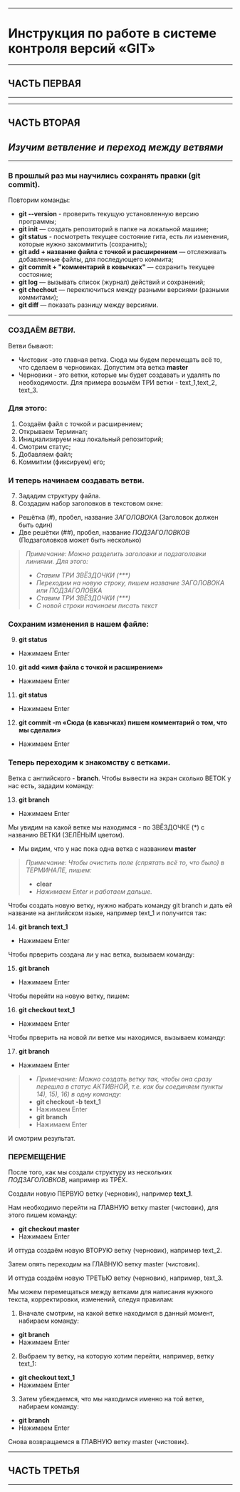 ***
# __Инструкция по работе в системе контроля версий «GIT»__
***
## __ЧАСТЬ ПЕРВАЯ__
***



***
## __ЧАСТЬ ВТОРАЯ__
## _Изучим ветвление и переход между ветвями_
***
### В прошлый раз мы научились сохранять правки (git commit).

Повторим команды:
* __git --version__ - проверить текущую установленную версию программы;
* __git init__ — создать репозиторий в папке на локальной машине; 
* __git status__ - посмотреть текущее состояние гита, есть ли изменения, которые нужно закоммитить (сохранить);
* __git add + название файла с точкой и расширением__ — отслеживать добавленные файлы, для последующего коммита;
* __git commit + "комментарий в ковычках"__ — сохранить текущее состояние;
* __git log__ — вызывать список (журнал) действий и сохранений;
* __git chechout__ — переключиться между разными версиями (разными коммитами);
* __git diff__ — показать разницу между версиями.
***
### СОЗДАЁМ _ВЕТВИ_.

Ветви бывают:
+ Чистовик -это главная ветка. Сюда мы будем перемещать всё то, что сделаем в черновиках. Допустим эта ветка __master__
+ Черновики - это ветки, которые мы будет создавать и удалять по необходимости. Для примера возьмём ТРИ ветки - text_1,text_2, text_3.

### Для этого:

1. Создаём файл с точкой и расширением;
2. Открываем Терминал;
3. Инициализируем наш локальный репозиторий;
4. Смотрим статус;
5. Добавляем файл;
6. Коммитим (фиксируем) его;

### И теперь начинаем создавать ветви.

7. Зададим структуру файла.
8. Создадим набор заголовков в текстовом окне:
+ Решётка (#), пробел, название _ЗАГОЛОВОКА_ (Заголовок должен быть один)
+ Две решётки (##), пробел, название _ПОДЗАГОЛОВКОВ_ (Подзаголовков может быть несколько)

> _Примечание: Можно разделить заголовки и подзаголовки линиями. Для этого:_
>+ _Ставим ТРИ ЗВЁЗДОЧКИ (***)_
>+ _Переходим на новую строку, пишем название ЗАГОЛОВОКА или ПОДЗАГОЛОВКА_
>+ _Ставим ТРИ ЗВЁЗДОЧКИ (***)_
>+ _С новой строки начинаем писать текст_

### Сохраним изменения в нашем файле:
9. __git status__ 
+ Нажимаем Enter
10. __git add «имя файла с точкой и расширением»__ 
+ Нажимаем Enter
11. __git status__ 
+ Нажимаем Enter
12. __git commit -m «Сюда (в кавычках) пишем комментарий о том, что мы сделали»__ 
+ Нажимаем Enter

### Теперь переходим к знакомству с ветками.

Ветка с английского - __branch__. Чтобы вывести на экран сколько ВЕТОК у нас есть, зададим команду:

13. __git branch__ 
+ Нажимаем Enter

Мы увидим на какой ветке мы находимся - по ЗВЁЗДОЧКЕ (*) с названию ВЕТКИ (ЗЕЛЁНЫМ цветом).
+ Мы видим, что у нас пока одна ветка с названием __master__

> _Примечание: Чтобы очистить поле (спрятать всё то, что было) в ТЕРМИНАЛЕ, пишем:_
>+ __clear__ 
>+ _Нажимаем Enter и работаем дальше._

Чтобы создать новую ветку, нужно набрать команду git branch и дать ей название на английском языке, например text_1 и получится так:

14. __git branch text_1__ 
+ Нажимаем Enter

Чтобы прверить создана ли у нас ветка, вызываем команду:

15. __git branch__ 
+ Нажимаем Enter

Чтобы перейти на новую  ветку, пишем:

16. __git checkout text_1__ 
+ Нажимаем Enter

Чтобы прверить на новой ли ветке мы находимся, вызываем команду:

17. __git branch__ 
+ Нажимаем Enter

>+ _Примечание: Можно создать ветку так, чтобы она сразу перешла в статус АКТИВНОЙ, т.е. как бы соединяем пункты 14), 15), 16) в одну команду:_
>+ __git checkout -b text_1__
>+ Нажимаем Enter
>+ __git branch__
>+ Нажимаем Enter

И смотрим результат.

### ПЕРЕМЕЩЕНИЕ

После того, как мы создали структуру из нескольких _ПОДЗАГОЛОВКОВ_, например из ТРЁХ. 

Создали новую ПЕРВУЮ ветку (черновик), например __text_1__.

Нам необходимо перейти на ГЛАВНУЮ ветку master (чистовик), для этого пишем команду:
+ __git checkout master__
+ Нажимаем Enter

И оттуда создаём новую ВТОРУЮ ветку (черновик), например text_2.

Затем опять переходим на ГЛАВНУЮ ветку master (чистовик).

И оттуда создаём новую ТРЕТЬЮ ветку (черновик), например, text_3.

Мы можем перемещаться между ветками для написания нужного текста, корректировки, изменений, следуя правилам:

1. Вначале смотрим, на какой ветке находимся в данный момент, набираем команду:
+ __git branch__ 
+ Нажимаем Enter
2. Выбраем ту ветку, на которую хотим перейти, например, ветку text_1:
+ __git checkout text_1__
+ Нажимаем Enter
3. Затем убеждаемся, что мы находимся именно на той ветке, набираем команду:
+ __git branch__ 
+ Нажимаем Enter

Снова возвращаемся в ГЛАВНУЮ ветку master (чистовик).

***
## __ЧАСТЬ ТРЕТЬЯ__
***

